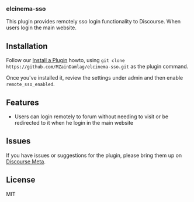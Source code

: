 ### elcinema-sso

This plugin provides remotely sso login functionality to Discourse. When users login
the main website.

## Installation

Follow our [Install a Plugin](https://meta.discourse.org/t/install-a-plugin/19157) howto, using
`git clone https://github.com/MZainDamlag/elcinema-sso.git` as the plugin command.

Once you've installed it, review the settings under admin and then enable
`remote_sso_enabled`.

## Features

- Users can login remotely to forum without needing to visit or be redirected to it when he login in the main website

## Issues

If you have issues or suggestions for the plugin, please bring them up on [Discourse Meta](https://meta.discourse.org).

## License

MIT
